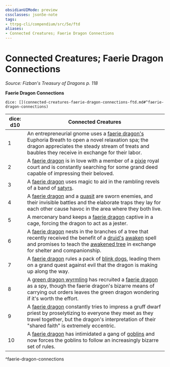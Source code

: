 ```yaml
---
obsidianUIMode: preview
cssclasses: json5e-note
tags:
- ttrpg-cli/compendium/src/5e/ftd
aliases:
- Connected Creatures; Faerie Dragon Connections
---
```

# Connected Creatures; Faerie Dragon Connections
*Source: Fizban's Treasury of Dragons p. 118* 

**Faerie Dragon Connections**

`dice: [](connected-creatures-faerie-dragon-connections-ftd.md#^faerie-dragon-connections)`

| dice: d10 | Connected Creatures |
|-----------|---------------------|
| 1 | An entrepreneurial gnome uses a [faerie dragon's](Інструменти%20ДМ/CLI/bestiary/dragon/faerie-dragon-adult-xmm.md) Euphoria Breath to open a novel relaxation spa; the dragon appreciates the steady stream of treats and baubles they receive in exchange for their labor. |
| 2 | A [faerie dragon](Інструменти%20ДМ/CLI/bestiary/dragon/faerie-dragon-adult-xmm.md) is in love with a member of a [pixie](Інструменти%20ДМ/CLI/bestiary/fey/pixie-xmm.md) royal court and is constantly searching for some grand deed capable of impressing their beloved. |
| 3 | A [faerie dragon](Інструменти%20ДМ/CLI/bestiary/dragon/faerie-dragon-adult-xmm.md) uses magic to aid in the rambling revels of a band of [satyrs](Інструменти%20ДМ/CLI/bestiary/fey/satyr-xmm.md). |
| 4 | A [faerie dragon](Інструменти%20ДМ/CLI/bestiary/dragon/faerie-dragon-adult-xmm.md) and a [quasit](Інструменти%20ДМ/CLI/bestiary/fiend/quasit-xmm.md) are sworn enemies, and their invisible battles and the elaborate traps they lay for each other cause havoc in the area where they both live. |
| 5 | A mercenary band keeps a [faerie dragon](Інструменти%20ДМ/CLI/bestiary/dragon/faerie-dragon-adult-xmm.md) captive in a cage, forcing the dragon to act as a jester. |
| 6 | A [faerie dragon](Інструменти%20ДМ/CLI/bestiary/dragon/faerie-dragon-adult-xmm.md) nests in the branches of a tree that recently received the benefit of a [druid's](Інструменти%20ДМ/CLI/bestiary/humanoid/druid-xmm.md) [awaken](Інструменти%20ДМ/CLI/spells/awaken-xphb.md) spell and promises to teach the [awakened tree](Інструменти%20ДМ/CLI/bestiary/plant/awakened-tree-xmm.md) in exchange for shelter and companionship. |
| 7 | A [faerie dragon](Інструменти%20ДМ/CLI/bestiary/dragon/faerie-dragon-adult-xmm.md) rules a pack of [blink dogs](Інструменти%20ДМ/CLI/bestiary/fey/blink-dog-xmm.md), leading them on a grand quest against evil that the dragon is making up along the way. |
| 8 | A [green dragon wyrmling](Інструменти%20ДМ/CLI/bestiary/dragon/green-dragon-wyrmling-xmm.md) has recruited a [faerie dragon](Інструменти%20ДМ/CLI/bestiary/dragon/faerie-dragon-adult-xmm.md) as a spy, though the faerie dragon's bizarre means of carrying out orders leaves the green dragon wondering if it's worth the effort. |
| 9 | A [faerie dragon](Інструменти%20ДМ/CLI/bestiary/dragon/faerie-dragon-adult-xmm.md) constantly tries to impress a gruff dwarf priest by proselytizing to everyone they meet as they travel together, but the dragon's interpretation of their "shared faith" is extremely eccentric. |
| 10 | A [faerie dragon](Інструменти%20ДМ/CLI/bestiary/dragon/faerie-dragon-adult-xmm.md) has intimidated a gang of [goblins](Інструменти%20ДМ/CLI/bestiary/fey/goblin-warrior-xmm.md) and now forces the goblins to follow an increasingly bizarre set of rules. |
^faerie-dragon-connections